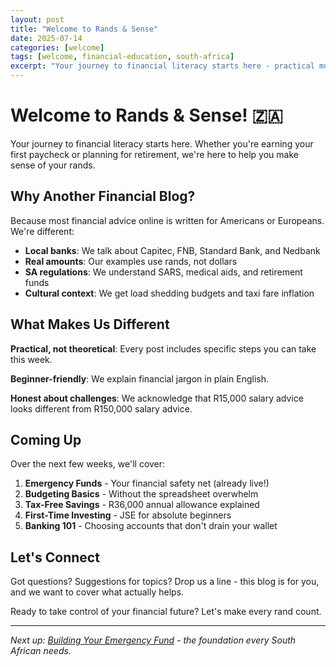 ```yaml
---
layout: post
title: "Welcome to Rands & Sense"
date: 2025-07-14
categories: [welcome]
tags: [welcome, financial-education, south-africa]
excerpt: "Your journey to financial literacy starts here - practical money advice for South Africans."
---
```


# Welcome to Rands & Sense! 🇿🇦

Your journey to financial literacy starts here. Whether you're earning your first paycheck or planning for retirement, we're here to help you make sense of your rands.

## Why Another Financial Blog?

Because most financial advice online is written for Americans or Europeans. We're different:

- **Local banks**: We talk about Capitec, FNB, Standard Bank, and Nedbank
- **Real amounts**: Our examples use rands, not dollars
- **SA regulations**: We understand SARS, medical aids, and retirement funds
- **Cultural context**: We get load shedding budgets and taxi fare inflation

## What Makes Us Different

**Practical, not theoretical**: Every post includes specific steps you can take this week.

**Beginner-friendly**: We explain financial jargon in plain English.

**Honest about challenges**: We acknowledge that R15,000 salary advice looks different from R150,000 salary advice.

## Coming Up

Over the next few weeks, we'll cover:

1. **Emergency Funds** - Your financial safety net (already live!)
2. **Budgeting Basics** - Without the spreadsheet overwhelm
3. **Tax-Free Savings** - R36,000 annual allowance explained
4. **First-Time Investing** - JSE for absolute beginners
5. **Banking 101** - Choosing accounts that don't drain your wallet

## Let's Connect

Got questions? Suggestions for topics? Drop us a line - this blog is for you, and we want to cover what actually helps.

Ready to take control of your financial future? Let's make every rand count.

---

*Next up: [Building Your Emergency Fund](/saving/emergency-fund/2025/07/15/emergency-fund-guide.html) - the foundation every South African needs.* 